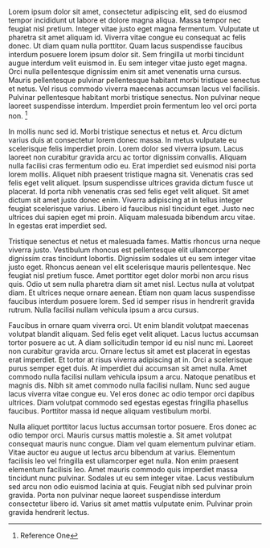 Lorem ipsum dolor sit amet, consectetur adipiscing elit, sed do eiusmod tempor incididunt ut labore et dolore magna aliqua. Massa tempor nec feugiat nisl pretium. Integer vitae justo eget magna fermentum. Vulputate ut pharetra sit amet aliquam id. Viverra vitae congue eu consequat ac felis donec. Ut diam quam nulla porttitor. Quam lacus suspendisse faucibus interdum posuere lorem ipsum dolor sit. Sem fringilla ut morbi tincidunt augue interdum velit euismod in. Eu sem integer vitae justo eget magna. Orci nulla pellentesque dignissim enim sit amet venenatis urna cursus. Mauris pellentesque pulvinar pellentesque habitant morbi tristique senectus et netus. Vel risus commodo viverra maecenas accumsan lacus vel facilisis. Pulvinar pellentesque habitant morbi tristique senectus. Non pulvinar neque laoreet suspendisse interdum. Imperdiet proin fermentum leo vel orci porta non. [^1]

In mollis nunc sed id. Morbi tristique senectus et netus et. Arcu dictum varius duis at consectetur lorem donec massa. In metus vulputate eu scelerisque felis imperdiet proin. Lorem dolor sed viverra ipsum. Lacus laoreet non curabitur gravida arcu ac tortor dignissim convallis. Aliquam nulla facilisi cras fermentum odio eu. Erat imperdiet sed euismod nisi porta lorem mollis. Aliquet nibh praesent tristique magna sit. Venenatis cras sed felis eget velit aliquet. Ipsum suspendisse ultrices gravida dictum fusce ut placerat. Id porta nibh venenatis cras sed felis eget velit aliquet. Sit amet dictum sit amet justo donec enim. Viverra adipiscing at in tellus integer feugiat scelerisque varius. Libero id faucibus nisl tincidunt eget. Justo nec ultrices dui sapien eget mi proin. Aliquam malesuada bibendum arcu vitae. In egestas erat imperdiet sed.

Tristique senectus et netus et malesuada fames. Mattis rhoncus urna neque viverra justo. Vestibulum rhoncus est pellentesque elit ullamcorper dignissim cras tincidunt lobortis. Dignissim sodales ut eu sem integer vitae justo eget. Rhoncus aenean vel elit scelerisque mauris pellentesque. Nec feugiat nisl pretium fusce. Amet porttitor eget dolor morbi non arcu risus quis. Odio ut sem nulla pharetra diam sit amet nisl. Lectus nulla at volutpat diam. Et ultrices neque ornare aenean. Etiam non quam lacus suspendisse faucibus interdum posuere lorem. Sed id semper risus in hendrerit gravida rutrum. Nulla facilisi nullam vehicula ipsum a arcu cursus.

Faucibus in ornare quam viverra orci. Ut enim blandit volutpat maecenas volutpat blandit aliquam. Sed felis eget velit aliquet. Lacus luctus accumsan tortor posuere ac ut. A diam sollicitudin tempor id eu nisl nunc mi. Laoreet non curabitur gravida arcu. Ornare lectus sit amet est placerat in egestas erat imperdiet. Et tortor at risus viverra adipiscing at in. Orci a scelerisque purus semper eget duis. At imperdiet dui accumsan sit amet nulla. Amet commodo nulla facilisi nullam vehicula ipsum a arcu. Natoque penatibus et magnis dis. Nibh sit amet commodo nulla facilisi nullam. Nunc sed augue lacus viverra vitae congue eu. Vel eros donec ac odio tempor orci dapibus ultrices. Diam volutpat commodo sed egestas egestas fringilla phasellus faucibus. Porttitor massa id neque aliquam vestibulum morbi.

Nulla aliquet porttitor lacus luctus accumsan tortor posuere. Eros donec ac odio tempor orci. Mauris cursus mattis molestie a. Sit amet volutpat consequat mauris nunc congue. Diam vel quam elementum pulvinar etiam. Vitae auctor eu augue ut lectus arcu bibendum at varius. Elementum facilisis leo vel fringilla est ullamcorper eget nulla. Non enim praesent elementum facilisis leo. Amet mauris commodo quis imperdiet massa tincidunt nunc pulvinar. Sodales ut eu sem integer vitae. Lacus vestibulum sed arcu non odio euismod lacinia at quis. Feugiat nibh sed pulvinar proin gravida. Porta non pulvinar neque laoreet suspendisse interdum consectetur libero id. Varius sit amet mattis vulputate enim. Pulvinar proin gravida hendrerit lectus.

[^1]: Reference One